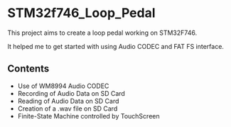 # STM32f746_Loop_Pedal

This project aims to create a loop pedal working on STM32F746.

It helped me to get started with using Audio CODEC and FAT FS interface. 

## Contents

* Use of WM8994 Audio CODEC
* Recording of Audio Data on SD Card
* Reading of Audio Data on SD Card
* Creation of a .wav file on SD Card
* Finite-State Machine controlled by TouchScreen
